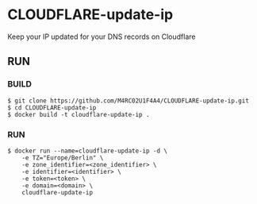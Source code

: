 # CLOUDFLARE-update-ip

Keep your IP updated for your DNS records on Cloudflare

## RUN

### BUILD

```
$ git clone https://github.com/M4RC02U1F4A4/CLOUDFLARE-update-ip.git
$ cd CLOUDFLARE-update-ip
$ docker build -t cloudflare-update-ip .
```

### RUN

```
$ docker run --name=cloudflare-update-ip -d \
    -e TZ="Europe/Berlin" \
    -e zone_identifier=<zone_identifier> \
    -e identifier=<identifier> \
    -e token=<token> \
    -e domain=<domain> \
    cloudflare-update-ip
```

